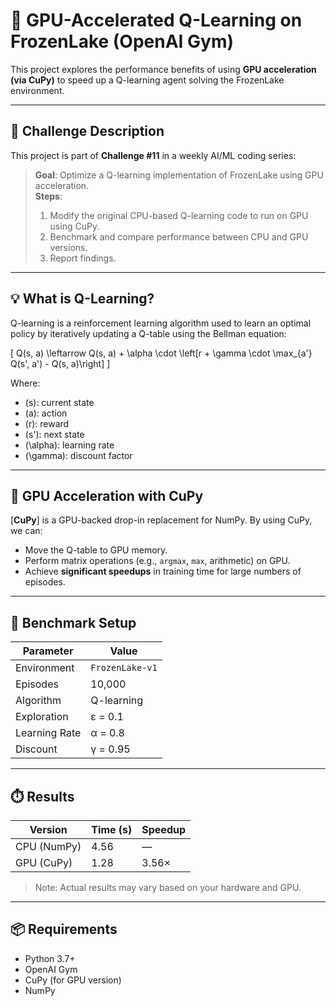 # 🧊 GPU-Accelerated Q-Learning on FrozenLake (OpenAI Gym)

This project explores the performance benefits of using **GPU acceleration (via CuPy)** to speed up a Q-learning agent solving the FrozenLake environment.

---

## 📌 Challenge Description

This project is part of **Challenge #11** in a weekly AI/ML coding series:

> **Goal**: Optimize a Q-learning implementation of FrozenLake using GPU acceleration.  
> **Steps**:
> 1. Modify the original CPU-based Q-learning code to run on GPU using CuPy.
> 2. Benchmark and compare performance between CPU and GPU versions.
> 3. Report findings.

---

## 💡 What is Q-Learning?

Q-learning is a reinforcement learning algorithm used to learn an optimal policy by iteratively updating a Q-table using the Bellman equation:

\[
Q(s, a) \leftarrow Q(s, a) + \alpha \cdot \left[r + \gamma \cdot \max_{a'} Q(s', a') - Q(s, a)\right]
\]

Where:
- \(s\): current state
- \(a\): action
- \(r\): reward
- \(s'\): next state
- \(\alpha\): learning rate
- \(\gamma\): discount factor

---

## 🚀 GPU Acceleration with CuPy

[**CuPy**] is a GPU-backed drop-in replacement for NumPy. By using CuPy, we can:
- Move the Q-table to GPU memory.
- Perform matrix operations (e.g., `argmax`, `max`, arithmetic) on GPU.
- Achieve **significant speedups** in training time for large numbers of episodes.

---

## 🧪 Benchmark Setup

| Parameter     | Value          |
|---------------|----------------|
| Environment   | `FrozenLake-v1` |
| Episodes      | 10,000         |
| Algorithm     | Q-learning     |
| Exploration   | ε = 0.1        |
| Learning Rate | α = 0.8        |
| Discount      | γ = 0.95       |

---

## ⏱️ Results

| Version       | Time (s) | Speedup |
|---------------|----------|---------|
| CPU (NumPy)   | 4.56     | —       |
| GPU (CuPy)    | 1.28     | 3.56×   |

> Note: Actual results may vary based on your hardware and GPU.

---

## 📦 Requirements

- Python 3.7+
- OpenAI Gym
- CuPy (for GPU version)
- NumPy
